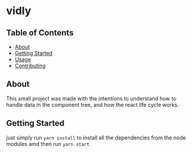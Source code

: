 # vidly

## Table of Contents

- [About](#about)
- [Getting Started](#getting_started)
- [Usage](#usage)
- [Contributing](../CONTRIBUTING.md)

## About <a name = "about"></a>

This small project was made with the intentions to understand how to handle data in the component tree, and how the react life cycle works.

## Getting Started <a name = "getting_started"></a>

just simply run `yarn install` to install all the dependencies from the node modules amd then run `yarn start`

